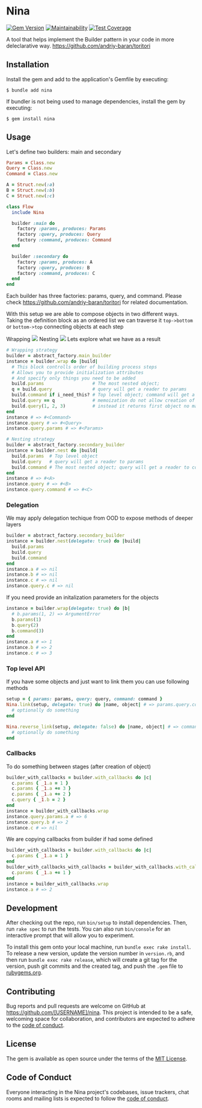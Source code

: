 # Nina



[![Gem Version](https://badge.fury.io/rb/nina.svg)](https://badge.fury.io/rb/nina)
[![Maintainability](https://api.codeclimate.com/v1/badges/435ee6e0ae846e9deb88/maintainability)](https://codeclimate.com/github/andriy-baran/nina/maintainability)
[![Test Coverage](https://api.codeclimate.com/v1/badges/435ee6e0ae846e9deb88/test_coverage)](https://codeclimate.com/github/andriy-baran/nina/test_coverage)

A tool that helps implement the Builder pattern in your code in more deleclarative way.
https://github.com/andriy-baran/toritori

## Installation

Install the gem and add to the application's Gemfile by executing:

    $ bundle add nina

If bundler is not being used to manage dependencies, install the gem by executing:

    $ gem install nina

## Usage

Let's define two builders: main and secondary

```ruby
Params = Class.new
Query = Class.new
Command = Class.new

A = Struct.new(:a)
B = Struct.new(:b)
C = Struct.new(:c)

class Flow
  include Nina

  builder :main do
    factory :params, produces: Params
    factory :query, produces: Query
    factory :command, produces: Command
  end

  builder :secondary do
    factory :params, produces: A
    factory :query, produces: B
    factory :command, produces: C
  end
end
```
Each builder has three factories: params, query, and command. Please check https://github.com/andriy-baran/toritori for related documentation.

With this setup we are able to compose objects in two different ways. Taking the definition block as an ordered list we can traverse it `top->bottom` or `bottom->top` connecting objects at each step

Wrapping
![](https://github.com/andriy-baran/nina/blob/master/assets/wrap.gif?raw=true)
Nesting
![](https://github.com/andriy-baran/nina/blob/master/assets/nest.gif?raw=true)
Lets explore what we have as a result
```ruby
# Wrapping strategy
builder = abstract_factory.main_builder
instance = builder.wrap do |build|
  # This block controlls order of building process steps
  # Allows you to provide initialization attributes
  # And specify only things you need to be added
  build.params                  # The most nested object;
  q = build.query               # query will get a reader to params
  build.command if i_need_this? # Top level object; command will get a reader to query
  build.query == q              # memoization do not allow creation of objects multiple times
  build.query(1, 2, 3)          # instead it returns first object no matter what parameters you provided later
end
instance # => #<Command>
instance.query # => #<Query>
instance.query.params # => #<Params>

# Nesting strategy
builder = abstract_factory.secondary_builder
instance = builder.nest do |build|
  build.params  # Top level object
  build.query   # query will get a reader to params
  build.command # The most nested object; query will get a reader to command
end
instance # => #<A>
instance.query # => #<B>
instance.query.command # => #<C>
```

### Delegation
We may apply delegation techique from OOD to expose methods of deeper layers
```ruby
builder = abstract_factory.secondary_builder
instance = builder.nest(delegate: true) do |build|
  build.params
  build.query
  build.command
end
instance.a # => nil
instance.b # => nil
instance.c # => nil
instance.query.c # => nil
```
If you need provide an initalization parameters for the objects
```ruby
instance = builder.wrap(delegate: true) do |b|
  # b.params(1, 2) => ArgumentError
  b.params(1)
  b.query(2)
  b.command(3)
end
instance.a # => 1
instance.b # => 2
instance.c # => 3
```

### Top level API
If you have some objects and just want to link them you can use following methods
```ruby
setup = { params: params, query: query, command: command }
Nina.link(setup, delegate: true) do |name, object| # => params.query.command
  # optionally do something
end

Nina.reverse_link(setup, delegate: false) do |name, object| # => command.query.params
  # optionally do something
end
```

### Callbacks
To do something between stages (after creation of object)
```ruby
builder_with_callbacks = builder.with_callbacks do |c|
  c.params { _1.a = 1 }
  c.params { _1.a += 3 }
  c.params { _1.a += 2 }
  c.query { _1.b = 2 }
end
instance = builder_with_callbacks.wrap
instance.query.params.a # => 6
instance.query.b # => 2
instance.c # => nil
```

We are copying callbacks from builder if had some defined
```ruby
builder_with_callbacks = builder.with_callbacks do |c|
  c.params { _1.a = 1 }
end
builder_with_callbacks_with_callbacks = builder_with_callbacks.with_callbacks do |c|
  c.params { _1.a += 1 }
end
instance = builder_with_callbacks.wrap
instance.a # => 2
```

## Development

After checking out the repo, run `bin/setup` to install dependencies. Then, run `rake spec` to run the tests. You can also run `bin/console` for an interactive prompt that will allow you to experiment.

To install this gem onto your local machine, run `bundle exec rake install`. To release a new version, update the version number in `version.rb`, and then run `bundle exec rake release`, which will create a git tag for the version, push git commits and the created tag, and push the `.gem` file to [rubygems.org](https://rubygems.org).

## Contributing

Bug reports and pull requests are welcome on GitHub at https://github.com/[USERNAME]/nina. This project is intended to be a safe, welcoming space for collaboration, and contributors are expected to adhere to the [code of conduct](https://github.com/[USERNAME]/nina/blob/master/CODE_OF_CONDUCT.md).

## License

The gem is available as open source under the terms of the [MIT License](https://opensource.org/licenses/MIT).

## Code of Conduct

Everyone interacting in the Nina project's codebases, issue trackers, chat rooms and mailing lists is expected to follow the [code of conduct](https://github.com/[USERNAME]/nina/blob/master/CODE_OF_CONDUCT.md).
